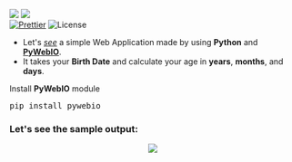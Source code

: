 ![](http://ForTheBadge.com/images/badges/made-with-python.svg)
![](https://forthebadge.com/images/badges/built-by-developers.svg)</br>
[![Prettier](https://img.shields.io/badge/Code%20Style-Prettier-red.svg)](https://github.com/prettier/prettier)
![License](https://img.shields.io/badge/License-MIT-red.svg)</br>


- Let's [*see*](https://github.com/Iamtripathisatyam/Awesome_Python_Scripts/blob/main/GUIScripts/Age%20Calculator%20WebApp/Age_Calculator_WebApp.py) a simple Web Application made by using **Python** and [**PyWebIO**](https://pywebio.readthedocs.io/en/latest/).
- It takes your **Birth Date** and calculate your age in **years**, **months**, and **days**.
 
Install **PyWebIO** module
<pre>pip install pywebio</pre>

### Let's see the sample output: 
<p align="center"><img src="https://github.com/Iamtripathisatyam/Awesome_Python_Scripts/blob/main/GUIScripts/Age%20Calculator%20WebApp/Age.gif"></p>
